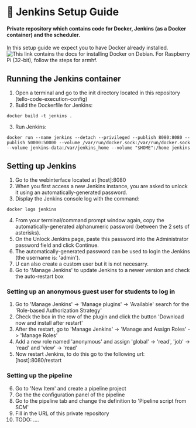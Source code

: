 # :floppy_disk: Jenkins Setup Guide
#### Private repository which contains code for Docker, Jenkins (as a Docker container) and the scheduler.
In this setup guide we expect you to have Docker already installed.
![This link](https://docs.docker.com/engine/install/debian/) contains the docs for installing Docker on Debian. For Raspberry Pi (32-bit), follow the steps for armhf.

## Running the Jenkins container

1. Open a terminal and go to the init directory located in this repository (tello-code-execution-config)
2. Build the Dockerfile for Jenkins:
```
docker build -t jenkins .
```
3. Run Jenkins:
```
docker run --name jenkins --detach --privileged --publish 8080:8080 --publish 50000:50000 --volume /var/run/docker.sock:/var/run/docker.sock --volume jenkins-data:/var/jenkins_home --volume "$HOME":/home jenkins
```

## Setting up Jenkins

1. Go to the webinterface located at [host]:8080
2. When you first access a new Jenkins instance, you are asked to unlock it using an automatically-generated password.
3. Display the Jenkins console log with the command:
```
docker logs jenkins
```
4. From your terminal/command prompt window again, copy the automatically-generated alphanumeric password (between the 2 sets of asterisks).
5. On the Unlock Jenkins page, paste this password into the Administrator password field and click Continue.
6. The automatically-generated password can be used to login the Jenkins (the username is: 'admin').
7. U can also create a custom user but it is not necesarry.
8. Go to 'Manage Jenkins' to update Jenkins to a newer version and check the auto-restart box

### Setting up an anonymous guest user for students to log in

1. Go to 'Manage Jenkins' -> 'Manage plugins' -> 'Available' search for the 'Role-based Authorization Strategy'
2. Check the box in the row of the plugin and click the button 'Download now and install after restart'
3. After the restart, go to 'Manage Jenkins' -> 'Manage and Assign Roles' -> 'Manage Roles'
4. Add a new role named 'anonymous' and assign 'global' -> 'read', 'job' -> 'read' and 'view' -> 'read'
5. Now restart Jenkins, to do this go to the following url: [host]:8080/restart

### Setting up the pipeline

6. Go to 'New Item' and create a pipeline project
7. Go the the configuration panel of the pipeline
8. Go to the pipeline tab and change the definition to 'Pipeline script from SCM'
9. Fill in the URL of this private repository
10. TODO: ....
